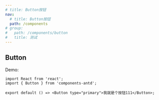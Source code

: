 ```yaml
---
# title: Button按钮
nav:
  # title: Button按钮
  path: /components
# group:
#   path: /components/button
#   title: 测试
---
```


## Button

Demo:

```tsx
import React from 'react';
import { Button } from 'components-antd';

export default () => <Button type="primary">我就是个按钮111</Button>;
```
